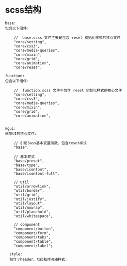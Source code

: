 # scss结构

    base:
    包含以下组件: 

        //  base.scss 文件主要是包含 reset 初始化样式的核心文件
        "core/setting",
        "core/css3",
        "core/media-queries",
        "core/mixin",
        "core/grid",
        "core/animation",
        "core/reset",

    function:
    包含以下组件: 

        //  function.scss 文件不包含 reset 初始化样式的核心文件
        "core/setting",
        "core/css3",
        "core/media-queries",
        "core/mixin",
        "core/grid",
        "core/animation",


    mgui:
    框架UI的核心文件: 

        // 引用Sass基本变量函数、包含reset样式
        "base",

        // 基本样式
        "base/preset",
        "base/type",
        "base/iconfont",
        "base/iconfont-full",

        // util
        "util/arrowlink",
        "util/border",
        "util/grid",
        "util/justify",
        "util/layout",
        "util/nowrap",
        "util/placehold",
        "util/whitespace",

        // component
        "component/button",
        "component/form",
        "component/tabs",
        "component/table",
        "component/label";
  
      style:
      包含了header、tab和时间轴样式:
